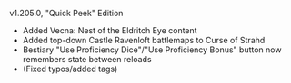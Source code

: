v1.205.0, "Quick Peek" Edition

- Added Vecna: Nest of the Eldritch Eye content
- Added top-down Castle Ravenloft battlemaps to Curse of Strahd
- Bestiary "Use Proficiency Dice"/"Use Proficiency Bonus" button now remembers state between reloads
- (Fixed typos/added tags)
